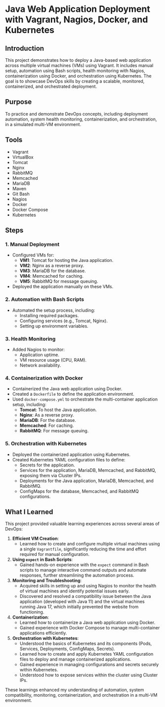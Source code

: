 # Java Web Application Deployment with Vagrant, Nagios, Docker, and Kubernetes
## Introduction
This project demonstrates how to deploy a Java-based web application across multiple virtual machines (VMs) using Vagrant. It includes manual setup, automation using Bash scripts, health monitoring with Nagios, containerization using Docker, and orchestration using Kubernetes. The goal is to showcase DevOps skills by creating a scalable, monitored, containerized, and orchestrated deployment.

## Purpose
To practice and demonstrate DevOps concepts, including deployment automation, system health monitoring, containerization, and orchestration, in a simulated multi-VM environment.

## Tools
- Vagrant
- VirtualBox
- Tomcat
- Nginx
- RabbitMQ
- Memcached
- MariaDB
- Maven
- Git Bash
- Nagios
- Docker
- Docker Compose
- Kubernetes

## Steps
### 1. Manual Deployment
- Configured VMs for:
  - **VM1**: Tomcat for hosting the Java application.
  - **VM2**: Nginx as a reverse proxy.
  - **VM3**: MariaDB for the database.
  - **VM4**: Memcached for caching.
  - **VM5**: RabbitMQ for message queuing.
- Deployed the application manually on these VMs.

### 2. Automation with Bash Scripts
- Automated the setup process, including:
  - Installing required packages.
  - Configuring services (e.g., Tomcat, Nginx).
  - Setting up environment variables.

### 3. Health Monitoring
- Added Nagios to monitor:
  - Application uptime.
  - VM resource usage (CPU, RAM).
  - Network availability.

### 4. Containerization with Docker
- Containerized the Java web application using Docker.
- Created a `Dockerfile` to define the application environment.
- Used `docker-compose.yml` to orchestrate the multi-container application setup, including:
  - **Tomcat**: To host the Java application.
  - **Nginx**: As a reverse proxy.
  - **MariaDB**: For the database.
  - **Memcached**: For caching.
  - **RabbitMQ**: For message queuing.

### 5. Orchestration with Kubernetes
- Deployed the containerized application using Kubernetes.
- Created Kubernetes YAML configuration files to define:
  - Secrets for the application.
  - Services for the application, MariaDB, Memcached, and RabbitMQ, exposing them via Cluster IPs.
  - Deployments for the Java application, MariaDB, Memcached, and RabbitMQ.
  - ConfigMaps for the database, Memcached, and RabbitMQ configurations.

## What I Learned
This project provided valuable learning experiences across several areas of DevOps:
1. **Efficient VM Creation**: 
   - Learned how to create and configure multiple virtual machines using a single `Vagrantfile`, significantly reducing the time and effort required for manual configuration.
2. **Using `expect` in Bash Scripts**: 
   - Gained hands-on experience with the `expect` command in Bash scripts to manage interactive command outputs and automate responses, further streamlining the automation process.
3. **Monitoring and Troubleshooting**: 
   - Acquired skills in setting up and using Nagios to monitor the health of virtual machines and identify potential issues early.
   - Discovered and resolved a compatibility issue between the Java application (developed with Java 11) and the virtual machines running Java 17, which initially prevented the website from functioning.
4. **Containerization**:
   - Learned how to containerize a Java web application using Docker.
   - Gained experience with Docker Compose to manage multi-container applications efficiently.
5. **Orchestration with Kubernetes**:
   - Understood the basics of Kubernetes and its components (Pods, Services, Deployments, ConfigMaps, Secrets).
   - Learned how to create and apply Kubernetes YAML configuration files to deploy and manage containerized applications.
   - Gained experience in managing configurations and secrets securely within Kubernetes.
   - Understood how to expose services within the cluster using Cluster IPs.

These learnings enhanced my understanding of automation, system compatibility, monitoring, containerization, and orchestration in a multi-VM environment.
